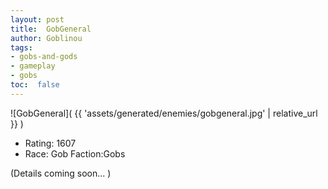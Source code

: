 ```yaml
---
layout: post
title:  GobGeneral
author: Goblinou
tags:
- gobs-and-gods
- gameplay
- gobs
toc:  false
---
```


![GobGeneral]( {{ 'assets/generated/enemies/gobgeneral.jpg' | relative_url }} )
- Rating: 1607
- Race: Gob  Faction:Gobs

(Details coming soon... )
